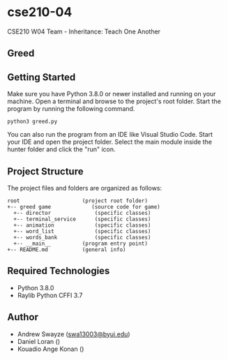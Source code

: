 # cse210-04
CSE210 W04 Team - Inheritance: Teach One Another

## Greed


## Getting Started
Make sure you have Python 3.8.0 or newer installed and running on your machine. Open a terminal and browse to the project's root folder. Start the program by running the following command.
```
python3 greed.py 
```
You can also run the program from an IDE like Visual Studio Code. Start your IDE and open the project folder. Select the main module inside the hunter folder and click the "run" icon.

## Project Structure
The project files and folders are organized as follows:
```
root                    (project root folder)
+-- greed game             (source code for game)
  +-- director              (specific classes)
  +-- terminal_service      (specific classes)
  +-- animation             (specific classes)
  +-- word_list             (specific classes)
  +-- words_bank            (specific classes)
  +-- __main__          (program entry point)
+-- README.md           (general info)
```

## Required Technologies
* Python 3.8.0
* Raylib Python CFFI 3.7

## Author
* Andrew Swayze (swa13003@byui.edu)
* Daniel Loran ()
* Kouadio Ange Konan ()
